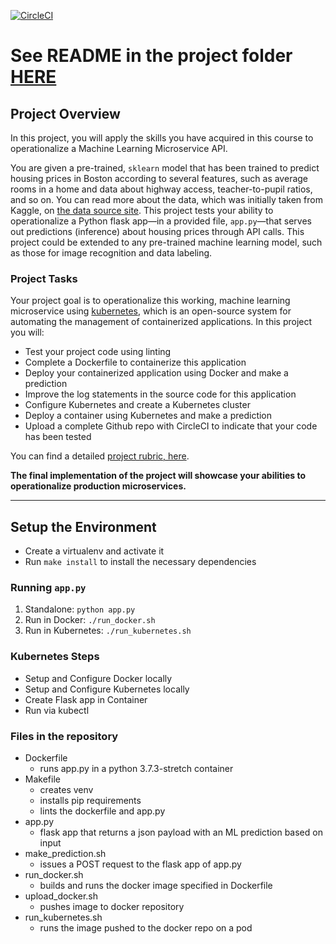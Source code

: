 [![CircleCI](https://circleci.com/gh/lab3000/DevOps_Microservices.svg?style=svg)](https://github.com/lab3000/DevOps_Microservices)

# See README in the project folder [HERE](https://github.com/lab3000/DevOps_Microservices/tree/master/project-ml-microservice-kubernetes)

## Project Overview

In this project, you will apply the skills you have acquired in this course to operationalize a Machine Learning Microservice API. 

You are given a pre-trained, `sklearn` model that has been trained to predict housing prices in Boston according to several features, such as average rooms in a home and data about highway access, teacher-to-pupil ratios, and so on. You can read more about the data, which was initially taken from Kaggle, on [the data source site](https://www.kaggle.com/c/boston-housing). This project tests your ability to operationalize a Python flask app—in a provided file, `app.py`—that serves out predictions (inference) about housing prices through API calls. This project could be extended to any pre-trained machine learning model, such as those for image recognition and data labeling.

### Project Tasks

Your project goal is to operationalize this working, machine learning microservice using [kubernetes](https://kubernetes.io/), which is an open-source system for automating the management of containerized applications. In this project you will:
* Test your project code using linting
* Complete a Dockerfile to containerize this application
* Deploy your containerized application using Docker and make a prediction
* Improve the log statements in the source code for this application
* Configure Kubernetes and create a Kubernetes cluster
* Deploy a container using Kubernetes and make a prediction
* Upload a complete Github repo with CircleCI to indicate that your code has been tested

You can find a detailed [project rubric, here](https://review.udacity.com/#!/rubrics/2576/view).

**The final implementation of the project will showcase your abilities to operationalize production microservices.**

---

## Setup the Environment

* Create a virtualenv and activate it
* Run `make install` to install the necessary dependencies

### Running `app.py`

1. Standalone:  `python app.py`
2. Run in Docker:  `./run_docker.sh`
3. Run in Kubernetes:  `./run_kubernetes.sh`

### Kubernetes Steps

* Setup and Configure Docker locally
* Setup and Configure Kubernetes locally
* Create Flask app in Container
* Run via kubectl

### Files in the repository

* Dockerfile
    - runs app.py in a python 3.7.3-stretch container
* Makefile
    - creates venv
    - installs pip requirements
    - lints the dockerfile and app.py
* app.py
    - flask app that returns a json payload with an ML prediction based on input
* make_prediction.sh
    - issues a POST request to the flask app of app.py
* run_docker.sh
    - builds and runs the docker image specified in Dockerfile
* upload_docker.sh
    - pushes image to docker repository
* run_kubernetes.sh
    - runs the image pushed to the docker repo on a pod